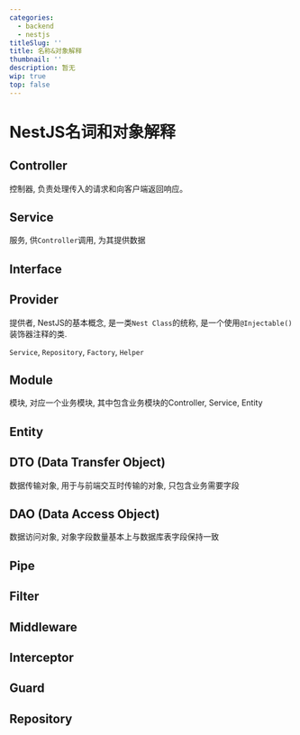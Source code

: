 ```yaml
---
categories:
  - backend
  - nestjs
titleSlug: ''
title: 名称&对象解释
thumbnail: ''
description: 暂无
wip: true
top: false
---
```

# NestJS名词和对象解释

## Controller

控制器, 负责处理传入的请求和向客户端返回响应。

## Service

服务, 供`Controller`调用, 为其提供数据

## Interface

## Provider

提供者, NestJS的基本概念, 是一类`Nest Class`的统称, 是一个使用`@Injectable()`装饰器注释的类.

`Service`, `Repository`, `Factory`, `Helper`

## Module

模块, 对应一个业务模块, 其中包含业务模块的Controller, Service, Entity

## Entity

## DTO (Data Transfer Object)

数据传输对象, 用于与前端交互时传输的对象, 只包含业务需要字段

## DAO (Data Access Object)

数据访问对象, 对象字段数量基本上与数据库表字段保持一致

## Pipe

## Filter

## Middleware

## Interceptor

## Guard

## Repository

